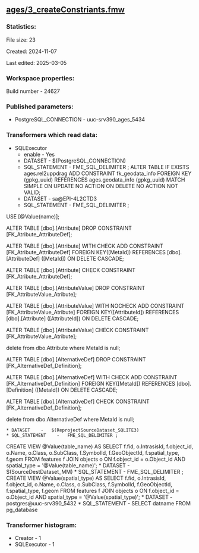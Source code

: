 ﻿## [ages/3_createConstriants.fmw](https://github.com/kicki58/kix_working_dir/blob/master/ages/3_createConstriants.fmw)

### Statistics:
File size: 23

Created: 2024-11-07

Last edited: 2025-03-05


### Workspace properties:
Build number    - 24627

### Published parameters:
*  PostgreSQL_CONNECTION    -   uuc-srv390_ages_5434



### Transformers which read data:
*  SQLExecutor
    * enable    -   Yes
    * DATASET    -   $(PostgreSQL_CONNECTION)
    * SQL_STATEMENT    -   FME_SQL_DELIMITER ;
ALTER TABLE IF EXISTS ages.rel2uppdrag
    ADD CONSTRAINT fk_geodata_info FOREIGN KEY (gpkg_uuid)
    REFERENCES ages.geodata_info (gpkg_uuid) MATCH SIMPLE
    ON UPDATE NO ACTION
    ON DELETE NO ACTION
    NOT VALID;
    * DATASET    -   sa@EPI-4L2CTD3
    * SQL_STATEMENT    -   FME_SQL_DELIMITER ;

USE [@Value(name)];


ALTER TABLE [dbo].[Attribute] DROP CONSTRAINT [FK_Atribute_AttributeDef];


ALTER TABLE [dbo].[Attribute]  WITH CHECK ADD  CONSTRAINT [FK_Atribute_AttributeDef] FOREIGN KEY([MetaId])
REFERENCES [dbo].[AttributeDef] ([MetaId])
ON DELETE CASCADE;

ALTER TABLE [dbo].[Attribute] CHECK CONSTRAINT [FK_Atribute_AttributeDef];

ALTER TABLE [dbo].[AttributeValue] DROP CONSTRAINT [FK_AttributeValue_Atribute];

ALTER TABLE [dbo].[AttributeValue]  WITH NOCHECK ADD  CONSTRAINT [FK_AttributeValue_Atribute] FOREIGN KEY([AttributeId])
REFERENCES [dbo].[Attribute] ([AttributeId])
ON DELETE CASCADE;

ALTER TABLE [dbo].[AttributeValue] CHECK CONSTRAINT [FK_AttributeValue_Atribute];

delete from dbo.Attribute where MetaId is null;

ALTER TABLE [dbo].[AlternativeDef] DROP CONSTRAINT [FK_AlternativeDef_Definition];

ALTER TABLE [dbo].[AlternativeDef]  WITH CHECK ADD  CONSTRAINT [FK_AlternativeDef_Definition] FOREIGN KEY([MetaId])
REFERENCES [dbo].[Definition] ([MetaId])
ON DELETE CASCADE;

ALTER TABLE [dbo].[AlternativeDef] CHECK CONSTRAINT [FK_AlternativeDef_Definition];

delete from dbo.AlternativeDef where MetaId is null;

    * DATASET    -   $(ReprojectSourceDataset_SQLITE3)
    * SQL_STATEMENT    -   FME_SQL_DELIMITER ;
CREATE VIEW @Value(table_name) AS SELECT f.fid, o.IntrasisId, f.object_id, o.Name, o.Class, o.SubClass, f.SymbolId, f.GeoObjectId, f.spatial_type, f.geom FROM features f JOIN objects o ON f.object_id = o.Object_id AND spatial_type = '@Value(table_name)';
    * DATASET    -   $(SourceDestDataset_MM)
    * SQL_STATEMENT    -   FME_SQL_DELIMITER ;
CREATE VIEW @Value(spatial_type) AS SELECT f.fid, o.IntrasisId, f.object_id, o.Name, o.Class, o.SubClass, f.SymbolId, f.GeoObjectId, f.spatial_type, f.geom FROM features f JOIN objects o ON f.object_id = o.Object_id AND spatial_type = '@Value(spatial_type)';
    * DATASET    -   postgres@uuc-srv390_5432
    * SQL_STATEMENT    -   SELECT datname FROM pg_database



### Transformer histogram:
*  Creator    -   1
*  SQLExecutor    -   1


